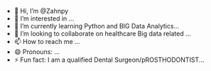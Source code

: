 - 👋 Hi, I’m @Zahnpy
- 👀 I’m interested in ...
- 🌱 I’m currently learning Python and BIG Data Analytics...
- 💞️ I’m looking to collaborate on healthcare Big data related ...
- 📫 How to reach me ...
- 😄 Pronouns: ...
- ⚡ Fun fact: I am a qualified Dental Surgeon/pROSTHODONTIST...

<!---
Zahnpy/Zahnpy is a ✨ special ✨ repository because its `README.md` (this file) appears on your GitHub profile.
You can click the Preview link to take a look at your changes.
--->
